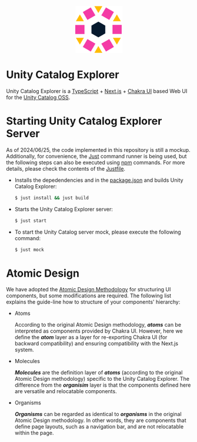 <p align="center">
  <img height="128" width="128" src="/docs/logo.svg">
</p>

Unity Catalog Explorer
==============================

Unity Catalog Explorer is a [TypeScript](https://www.typescriptlang.org/) + [Next.js](https://nextjs.org/) + 
[Chakra UI](https://v2.chakra-ui.com/) based Web UI for the [Unity Catalog OSS](https://www.unitycatalog.io/).

Starting Unity Catalog Explorer Server
==============================

As of 2024/06/25, the code implemented in this repository is still a mockup. Additionally, for convenience,
the [Just](https://github.com/casey/just) command runner is being used, but the following steps can also be 
executed using [npm](https://www.npmjs.com/) commands. For more details, please check the contents of the 
[Justfile](/Justfile).

 - Installs the depedendencies and in the [package.json](/package.json) and builds Unity Catalog Explorer:

	```bash
	$ just install && just build
	```

 - Starts the Unity Catalog Explorer server:

	```bash
	$ just start
	```

 - To start the Unity Catalog server mock, please execute the following command:

	```bash
	$ just mock
	```

Atomic Design
==============================

We have adopted the [Atomic Design Methodology](https://atomicdesign.bradfrost.com/) for structuring UI components, 
but some modifications are required. The following list explains the guide-line how to structure of your 
components' hierarchy:

 - Atoms

	According to the original Atomic Design methodology, ***atoms*** can be interpreted as components provided by
	Chakra UI. However, here we define the ***atom*** layer as a layer for re-exporting Chakra UI (for backward
	compatibility) and ensuring compatibility with the Next.js system.

 - Molecules

	***Molecules*** are the definition layer of ***atoms*** (according to the original Atomic Design methodology)
	specific to the Unity Catalog Explorer. The difference from the ***organisim*** layer is that the components
	defined here are versatile and relocatable components.

 - Organisms

	***Organisms*** can be regarded as identical to ***organisms*** in the original Atomic Design methodology.
	In other words, they are components that define page layouts, such as a navigation bar, and are not
	relocatable within the page.
